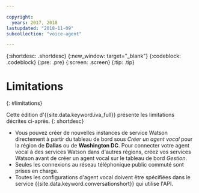 ```yaml
---

copyright:
  years: 2017, 2018
lastupdated: "2018-11-09"
subcollection: "voice-agent"

---
```


{:shortdesc: .shortdesc}
{:new_window: target="_blank"}
{:codeblock: .codeblock}
{:pre: .pre}
{:screen: .screen}
{:tip: .tip}

# Limitations
{: #limitations}

Cette édition d'{{site.data.keyword.iva_full}} présente les limitations décrites ci-après.
{: shortdesc}

* Vous pouvez créer de nouvelles instances de service Watson directement à partir du tableau de bord sous _Créer un agent vocal_ pour la région de **Dallas** ou de **Washington DC**. Pour connecter votre agent vocal à des services Watson dans d'autres régions, créez vos services Watson avant de créer un agent vocal sur le tableau de bord _Gestion_.
* Seules les connexions au réseau téléphonique public commuté sont prises en charge.
* Toutes les configurations d'agent vocal doivent être spécifiées dans le service {{site.data.keyword.conversationshort}} qui utilise l'API.
